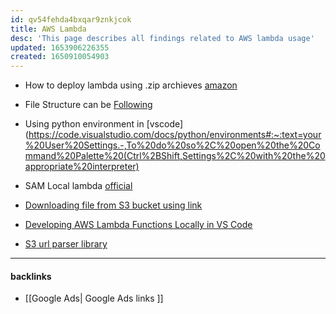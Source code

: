 ```yaml
---
id: qv54fehda4bxqar9znkjcok
title: AWS Lambda
desc: 'This page describes all findings related to AWS lambda usage'
updated: 1653906226355
created: 1650910054903
---
```


- How to deploy lambda using .zip archieves [amazon](https://docs.aws.amazon.com/lambda/latest/dg/python-package.html)

- File Structure can be [Following](https://stackoverflow.com/questions/35340921/aws-lambda-import-module-error-in-python)

- Using python environment in [vscode](https://code.visualstudio.com/docs/python/environments#:~:text=your%20User%20Settings.-,To%20do%20so%2C%20open%20the%20Command%20Palette%20(Ctrl%2BShift,Settings%2C%20with%20the%20appropriate%20interpreter)

- SAM Local lambda [official](https://docs.aws.amazon.com/serverless-application-model/latest/developerguide/sam-cli-command-reference-sam-local-start-lambda.html)


- [Downloading file from S3 bucket using link](https://stackoverflow.com/questions/44120235/how-to-download-a-file-from-s3-using-provided-url)

- [Developing AWS Lambda Functions Locally in VS Code](https://www.youtube.com/watch?v=fEZE3rm8Ma8)

- [S3 url parser library](https://pypi.org/project/s3urls/)


---
#### backlinks
- [[Google Ads| Google Ads links ]]

